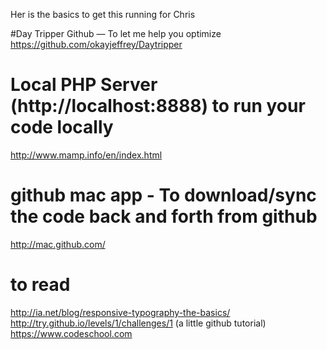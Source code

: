 Her is the basics to get this running for Chris

#Day Tripper Github — To let me help you optimize
https://github.com/okayjeffrey/Daytripper

# Local PHP Server (http://localhost:8888) to run your code locally
http://www.mamp.info/en/index.html

# github mac app - To download/sync the code back and forth from github
http://mac.github.com/

# to read 
http://ia.net/blog/responsive-typography-the-basics/
http://try.github.io/levels/1/challenges/1 (a little github tutorial)
https://www.codeschool.com
